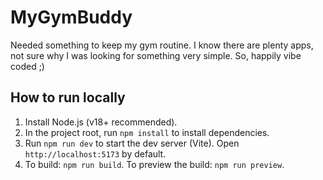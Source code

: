 # MyGymBuddy

Needed something to keep my gym routine. I know there are plenty apps, not sure why I was looking for something very simple. So, happily vibe coded ;)

## How to run locally

1. Install Node.js (v18+ recommended).
2. In the project root, run `npm install` to install dependencies.
3. Run `npm run dev` to start the dev server (Vite). Open `http://localhost:5173` by default.
4. To build: `npm run build`. To preview the build: `npm run preview`.
